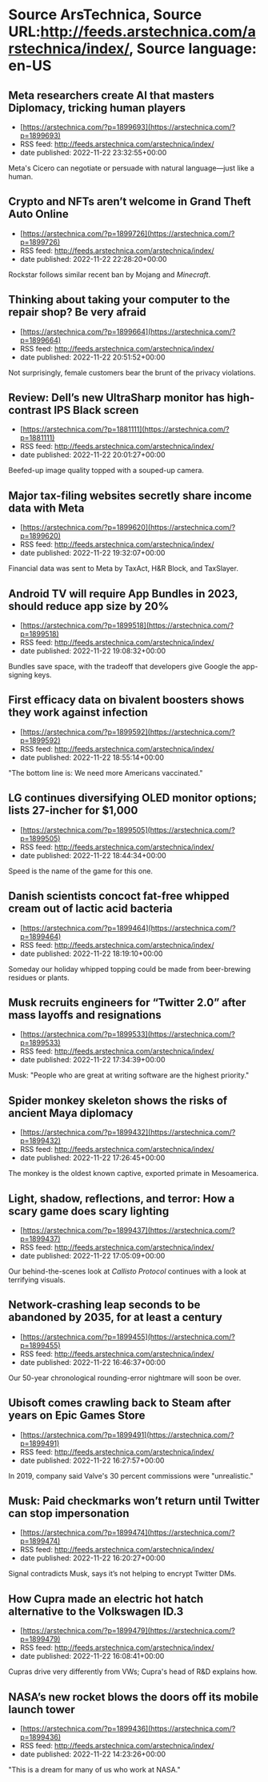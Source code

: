 # Source ArsTechnica, Source URL:http://feeds.arstechnica.com/arstechnica/index/, Source language: en-US

## Meta researchers create AI that masters Diplomacy, tricking human players
 - [https://arstechnica.com/?p=1899693](https://arstechnica.com/?p=1899693)
 - RSS feed: http://feeds.arstechnica.com/arstechnica/index/
 - date published: 2022-11-22 23:32:55+00:00

Meta's Cicero can negotiate or persuade with natural language—just like a human.

## Crypto and NFTs aren’t welcome in Grand Theft Auto Online
 - [https://arstechnica.com/?p=1899726](https://arstechnica.com/?p=1899726)
 - RSS feed: http://feeds.arstechnica.com/arstechnica/index/
 - date published: 2022-11-22 22:28:20+00:00

Rockstar follows similar recent ban by Mojang and <em>Minecraft</em>.

## Thinking about taking your computer to the repair shop? Be very afraid
 - [https://arstechnica.com/?p=1899664](https://arstechnica.com/?p=1899664)
 - RSS feed: http://feeds.arstechnica.com/arstechnica/index/
 - date published: 2022-11-22 20:51:52+00:00

Not surprisingly, female customers bear the brunt of the privacy violations.

## Review: Dell’s new UltraSharp monitor has high-contrast IPS Black screen
 - [https://arstechnica.com/?p=1881111](https://arstechnica.com/?p=1881111)
 - RSS feed: http://feeds.arstechnica.com/arstechnica/index/
 - date published: 2022-11-22 20:01:27+00:00

Beefed-up image quality topped with a souped-up camera.

## Major tax-filing websites secretly share income data with Meta
 - [https://arstechnica.com/?p=1899620](https://arstechnica.com/?p=1899620)
 - RSS feed: http://feeds.arstechnica.com/arstechnica/index/
 - date published: 2022-11-22 19:32:07+00:00

Financial data was sent to Meta by TaxAct, H&#038;R Block, and TaxSlayer.

## Android TV will require App Bundles in 2023, should reduce app size by 20%
 - [https://arstechnica.com/?p=1899518](https://arstechnica.com/?p=1899518)
 - RSS feed: http://feeds.arstechnica.com/arstechnica/index/
 - date published: 2022-11-22 19:08:32+00:00

Bundles save space, with the tradeoff that developers give Google the app-signing keys.

## First efficacy data on bivalent boosters shows they work against infection
 - [https://arstechnica.com/?p=1899592](https://arstechnica.com/?p=1899592)
 - RSS feed: http://feeds.arstechnica.com/arstechnica/index/
 - date published: 2022-11-22 18:55:14+00:00

"The bottom line is: We need more Americans vaccinated."

## LG continues diversifying OLED monitor options; lists 27-incher for $1,000
 - [https://arstechnica.com/?p=1899505](https://arstechnica.com/?p=1899505)
 - RSS feed: http://feeds.arstechnica.com/arstechnica/index/
 - date published: 2022-11-22 18:44:34+00:00

Speed is the name of the game for this one.

## Danish scientists concoct fat-free whipped cream out of lactic acid bacteria
 - [https://arstechnica.com/?p=1899464](https://arstechnica.com/?p=1899464)
 - RSS feed: http://feeds.arstechnica.com/arstechnica/index/
 - date published: 2022-11-22 18:19:10+00:00

Someday our holiday whipped topping could be made from beer-brewing residues or plants.

## Musk recruits engineers for “Twitter 2.0” after mass layoffs and resignations
 - [https://arstechnica.com/?p=1899533](https://arstechnica.com/?p=1899533)
 - RSS feed: http://feeds.arstechnica.com/arstechnica/index/
 - date published: 2022-11-22 17:34:39+00:00

Musk: "People who are great at writing software are the highest priority."

## Spider monkey skeleton shows the risks of ancient Maya diplomacy
 - [https://arstechnica.com/?p=1899432](https://arstechnica.com/?p=1899432)
 - RSS feed: http://feeds.arstechnica.com/arstechnica/index/
 - date published: 2022-11-22 17:26:45+00:00

The monkey is the oldest known captive, exported primate in Mesoamerica.

## Light, shadow, reflections, and terror: How a scary game does scary lighting
 - [https://arstechnica.com/?p=1899437](https://arstechnica.com/?p=1899437)
 - RSS feed: http://feeds.arstechnica.com/arstechnica/index/
 - date published: 2022-11-22 17:05:09+00:00

Our behind-the-scenes look at <em>Callisto Protocol</em> continues with a look at terrifying visuals.

## Network-crashing leap seconds to be abandoned by 2035, for at least a century
 - [https://arstechnica.com/?p=1899455](https://arstechnica.com/?p=1899455)
 - RSS feed: http://feeds.arstechnica.com/arstechnica/index/
 - date published: 2022-11-22 16:46:37+00:00

Our 50-year chronological rounding-error nightmare will soon be over.

## Ubisoft comes crawling back to Steam after years on Epic Games Store
 - [https://arstechnica.com/?p=1899491](https://arstechnica.com/?p=1899491)
 - RSS feed: http://feeds.arstechnica.com/arstechnica/index/
 - date published: 2022-11-22 16:27:57+00:00

In 2019, company said Valve's 30 percent commissions were "unrealistic."

## Musk: Paid checkmarks won’t return until Twitter can stop impersonation
 - [https://arstechnica.com/?p=1899474](https://arstechnica.com/?p=1899474)
 - RSS feed: http://feeds.arstechnica.com/arstechnica/index/
 - date published: 2022-11-22 16:20:27+00:00

Signal contradicts Musk, says it’s not helping to encrypt Twitter DMs.

## How Cupra made an electric hot hatch alternative to the Volkswagen ID.3
 - [https://arstechnica.com/?p=1899479](https://arstechnica.com/?p=1899479)
 - RSS feed: http://feeds.arstechnica.com/arstechnica/index/
 - date published: 2022-11-22 16:08:41+00:00

Cupras drive very differently from VWs; Cupra's head of R&#038;D explains how.

## NASA’s new rocket blows the doors off its mobile launch tower
 - [https://arstechnica.com/?p=1899436](https://arstechnica.com/?p=1899436)
 - RSS feed: http://feeds.arstechnica.com/arstechnica/index/
 - date published: 2022-11-22 14:23:26+00:00

"This is a dream for many of us who work at NASA."

